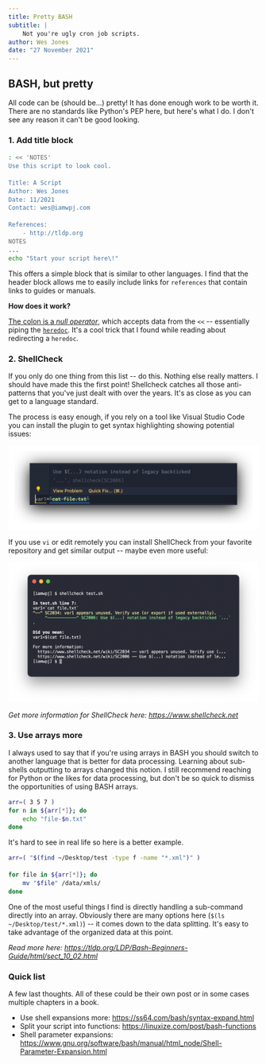 ```yaml
---
title: Pretty BASH
subtitle: |
    Not you're ugly cron job scripts.
author: Wes Jones
date: "27 November 2021"
---
```


## BASH, but pretty

All code can be (should be...) pretty! It has done enough work to be worth it. There are no standards like Python's PEP here, but here's what I do. I don't see any reason it can't be good looking.

### 1. Add title block

```bash
: << 'NOTES'
Use this script to look cool.

Title: A Script
Author: Wes Jones
Date: 11/2021
Contact: wes@iamwpj.com

References:
    - http://tldp.org
NOTES
...
echo "Start your script here\!"
```

This offers a simple block that is similar to other languages. I find that the header block allows me to easily include links for `references` that contain links to guides or manuals.

**How does it work?**

[The colon is a *null operator*](https://tldp.org/LDP/abs/html/special-chars.html), which accepts data from the `<<` -- essentially piping the [`heredoc`](https://tldp.org/LDP/abs/html/here-docs.html). It's a cool trick that I found while reading about redirecting a `heredoc`.

### 2. ShellCheck

If you only do one thing from this list -- do this. Nothing else really matters. I should have made this the first point! Shellcheck catches all those anti-patterns that you've just dealt with over the years. It's as close as you can get to a language standard.

The process is easy enough, if you rely on a tool like Visual Studio Code you can install the plugin to get syntax highlighting showing potential issues:

![Example of ShellCheck integration in Visual Studio Code.](scraps/src/_media/bash1.png)

If you use `vi` or edit remotely you can install ShellCheck from your favorite repository and get similar output -- maybe even more useful:

![Example of ShellCheck output in terminal.](scraps/src/_media/bash2.png)

*Get more information for ShellCheck here: <https://www.shellcheck.net>*

### 3. Use arrays more

I always used to say that if you're using arrays in BASH you should switch to another language that is better for data processing. Learning about sub-shells outputting to arrays changed this notion. I still recommend reaching for Python or the likes for data processing, but don't be so quick to dismiss the opportunities of using BASH arrays.

```bash
arr=( 3 5 7 )
for n in ${arr[*]}; do
    echo "file-$n.txt"
done
```

It's hard to see in real life so here is a better example.

```bash
arr=( "$(find ~/Desktop/test -type f -name "*.xml")" )

for file in ${arr[*]}; do
    mv "$file" /data/xmls/
done
```

One of the most useful things I find is directly handling a sub-command directly into an array. Obviously there are many options here (`$(ls ~/Desktop/test/*.xml)`) -- it comes down to the data splitting. It's easy to take advantage of the organized data at this point.

*Read more here: <https://tldp.org/LDP/Bash-Beginners-Guide/html/sect_10_02.html>*

### Quick list

A few last thoughts. All of these could be their own post or in some cases multiple chapters in a book.

* Use shell expansions more: <https://ss64.com/bash/syntax-expand.html>
* Split your script into functions: <https://linuxize.com/post/bash-functions>
* Shell parameter expansions: <https://www.gnu.org/software/bash/manual/html_node/Shell-Parameter-Expansion.html>
